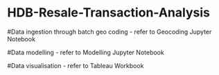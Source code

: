 # HDB-Resale-Transaction-Analysis
#Data ingestion through batch geo coding - refer to Geocoding Jupyter Notebook


#Data modelling - refer to Modelling Jupyter Notebook


#Data visualisation - refer to Tableau Workbook
